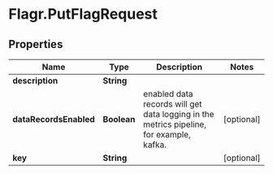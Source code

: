 # Flagr.PutFlagRequest

## Properties
Name | Type | Description | Notes
------------ | ------------- | ------------- | -------------
**description** | **String** |  | 
**dataRecordsEnabled** | **Boolean** | enabled data records will get data logging in the metrics pipeline, for example, kafka. | [optional] 
**key** | **String** |  | [optional] 


